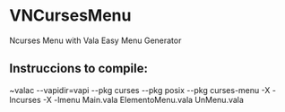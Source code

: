 # VNCursesMenu
Ncurses Menu with Vala Easy Menu Generator 
## Instruccions to compile:
~valac --vapidir=vapi --pkg curses --pkg posix --pkg curses-menu -X -lncurses -X -lmenu Main.vala ElementoMenu.vala UnMenu.vala 

